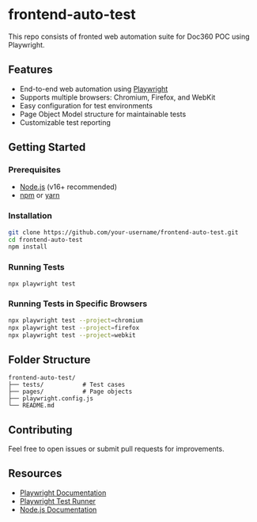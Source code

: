 # frontend-auto-test
This repo consists of fronted web automation suite for Doc360 POC using Playwright.
## Features

- End-to-end web automation using [Playwright](https://playwright.dev/)
- Supports multiple browsers: Chromium, Firefox, and WebKit
- Easy configuration for test environments
- Page Object Model structure for maintainable tests
- Customizable test reporting

## Getting Started

### Prerequisites

- [Node.js](https://nodejs.org/) (v16+ recommended)
- [npm](https://www.npmjs.com/) or [yarn](https://yarnpkg.com/)

### Installation

```bash
git clone https://github.com/your-username/frontend-auto-test.git
cd frontend-auto-test
npm install
```

### Running Tests

```bash
npx playwright test
```

### Running Tests in Specific Browsers

```bash
npx playwright test --project=chromium
npx playwright test --project=firefox
npx playwright test --project=webkit
```

## Folder Structure

```
frontend-auto-test/
├── tests/           # Test cases
├── pages/           # Page objects
├── playwright.config.js
└── README.md
```

## Contributing

Feel free to open issues or submit pull requests for improvements.

## Resources

- [Playwright Documentation](https://playwright.dev/docs/intro)
- [Playwright Test Runner](https://playwright.dev/docs/test-intro)
- [Node.js Documentation](https://nodejs.org/en/docs/)